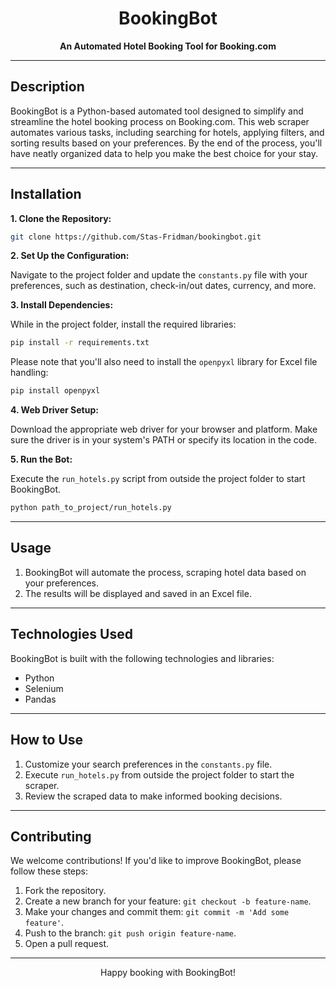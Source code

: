 
<h1 align="center">BookingBot</h1>

<p align="center">
  <b>An Automated Hotel Booking Tool for Booking.com</b>
</p>


---

## Description

BookingBot is a Python-based automated tool designed to simplify and streamline the hotel booking process on Booking.com. This web scraper automates various tasks, including searching for hotels, applying filters, and sorting results based on your preferences. By the end of the process, you'll have neatly organized data to help you make the best choice for your stay.

---

## Installation

**1. Clone the Repository:**

```bash
git clone https://github.com/Stas-Fridman/bookingbot.git
```

**2. Set Up the Configuration:**

Navigate to the project folder and update the `constants.py` file with your preferences, such as destination, check-in/out dates, currency, and more.

**3. Install Dependencies:**

While in the project folder, install the required libraries:

```bash
pip install -r requirements.txt
```

Please note that you'll also need to install the `openpyxl` library for Excel file handling:

```bash
pip install openpyxl
```

**4. Web Driver Setup:**

Download the appropriate web driver for your browser and platform. Make sure the driver is in your system's PATH or specify its location in the code.

**5. Run the Bot:**

Execute the `run_hotels.py` script from outside the project folder to start BookingBot.

```bash
python path_to_project/run_hotels.py
```

---

## Usage

1. BookingBot will automate the process, scraping hotel data based on your preferences.
2. The results will be displayed and saved in an Excel file.

---

## Technologies Used

BookingBot is built with the following technologies and libraries:

- Python
- Selenium
- Pandas

---

## How to Use

1. Customize your search preferences in the `constants.py` file.
2. Execute `run_hotels.py` from outside the project folder to start the scraper.
3. Review the scraped data to make informed booking decisions.

---

## Contributing

We welcome contributions! If you'd like to improve BookingBot, please follow these steps:

1. Fork the repository.
2. Create a new branch for your feature: `git checkout -b feature-name`.
3. Make your changes and commit them: `git commit -m 'Add some feature'`.
4. Push to the branch: `git push origin feature-name`.
5. Open a pull request.

---

<p align="center">
  Happy booking with BookingBot!
</p>
